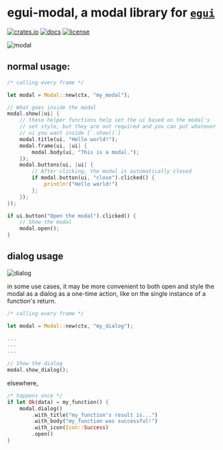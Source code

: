 # egui-modal, a modal library for [`egui`](https://github.com/emilk/egui)
[![crates.io](https://img.shields.io/crates/v/egui-modal)](https://crates.io/crates/egui-modal)
[![docs](https://docs.rs/egui-modal/badge.svg)](https://docs.rs/egui-modal/latest/egui_modal/)
[![license](https://img.shields.io/badge/license-MIT-blue.svg)](https://github.com/n00kii/egui-modal/blob/main/README.md)

![modal](https://raw.githubusercontent.com/n00kii/egui-modal/main/media/modal.png?token=GHSAT0AAAAAABVWXBGJBQSFC3PLQP4KKOG6YZJIDCA)

## normal usage:
```rust
/* calling every frame */

let modal = Modal::new(ctx, "my_modal");

// What goes inside the modal
modal.show(|ui| {
    // these helper functions help set the ui based on the modal's
    // set style, but they are not required and you can put whatever
    // ui you want inside [`.show()`]
    modal.title(ui, "Hello world!");
    modal.frame(ui, |ui| {
        modal.body(ui, "This is a modal.");
    });
    modal.buttons(ui, |ui| {
        // After clicking, the modal is automatically closed
        if modal.button(ui, "close").clicked() {
            println!("Hello world!")
        };
    }); 
});

if ui.button("Open the modal").clicked() {
    // Show the modal
    modal.open();
}
```
## dialog usage
![dialog](https://raw.githubusercontent.com/n00kii/egui-modal/main/media/dialog.png)

in some use cases, it may be more convenient to both open and style the modal as a dialog as a one-time action, like on the single instance of a function's return.
```rust
/* calling every frame */

let modal = Modal::new(ctx, "my_dialog");

...
...
...

// Show the dialog
modal.show_dialog();
```
elsewhere,
```rust
/* happens once */
if let Ok(data) = my_function() {
    modal.dialog()
        .with_title("my_function's result is...")
        .with_body("my_function was successful!")
        .with_icon(Icon::Success)
        .open()
}
```
